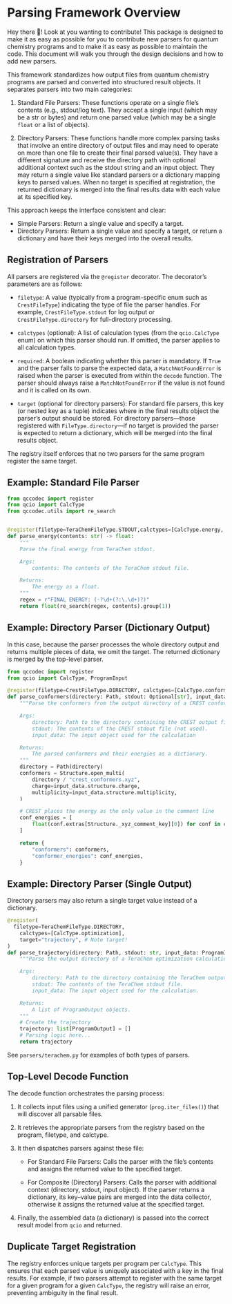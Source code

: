 # Parsing Framework Overview

Hey there 👋! Look at you wanting to contribute! This package is designed to make it as easy as possible for you to contribute new parsers for quantum chemistry programs and to make it as easy as possible to maintain the code. This document will walk you through the design decisions and how to add new parsers.

This framework standardizes how output files from quantum chemistry programs are parsed and converted into structured result objects. It separates parsers into two main categories:

1. Standard File Parsers:
   These functions operate on a single file’s contents (e.g., stdout/log text). They accept a single input (which may be a str or bytes) and return one parsed value (which may be a single `float` or a list of objects).

2. Directory Parsers:
   These functions handle more complex parsing tasks that involve an entire directory of output files and may need to operate on more than one file to create their final parsed value(s). They have a different signature and receive the directory path with optional additional context such as the stdout string and an input object. They may return a single value like standard parsers or a dictionary mapping keys to parsed values. When no target is specified at registration, the returned dictionary is merged into the final results data with each value at its specified key.

This approach keeps the interface consistent and clear:

- Simple Parsers: Return a single value and specify a target.
- Directory Parsers: Return a single value and specify a target, or return a dictionary and have their keys merged into the overall results.

## Registration of Parsers

All parsers are registered via the `@register` decorator. The decorator’s parameters are as follows:

- `filetype`: A value (typically from a program-specific enum such as `CrestFileType`) indicating the type of file the parser handles. For example, `CrestFileType.stdout` for log output or `CrestFileType.directory` for full-directory processing.

- `calctypes` (optional): A list of calculation types (from the `qcio.CalcType` enum) on which this parser should run. If omitted, the parser applies to all calculation types.

- `required`: A boolean indicating whether this parser is mandatory. If `True` and the parser fails to parse the expected data, a `MatchNotFoundError` is raised when the parser is executed from within the `decode` function. The parser should always raise a `MatchNotFoundError` if the value is not found and it is called on its own.

- `target` (optional for directory parsers): For standard file parsers, this key (or nested key as a tuple) indicates where in the final results object the parser’s output should be stored. For directory parsers—those registered with `FileType.directory`—if no target is provided the parser is expected to return a dictionary, which will be merged into the final results object.

The registry itself enforces that no two parsers for the same program register the same target.

## Example: Standard File Parser

```python
from qccodec import register
from qcio import CalcType
from qccodec.utils import re_search


@register(filetype=TeraChemFileType.STDOUT,calctypes=[CalcType.energy, CalcType.gradient], target="energy")
def parse_energy(contents: str) -> float:
    """
    Parse the final energy from TeraChem stdout.

    Args:
        contents: The contents of the TeraChem stdout file.

    Returns:
        The energy as a float.
    """
    regex = r"FINAL ENERGY: (-?\d+(?:\.\d+)?)"
    return float(re_search(regex, contents).group(1))

```

## Example: Directory Parser (Dictionary Output)

In this case, because the parser processes the whole directory output and returns multiple pieces of data, we omit the target. The returned dictionary is merged by the top-level parser.

```python
from qccodec import register
from qcio import CalcType, ProgramInput

@register(filetype=CrestFileType.DIRECTORY, calctypes=[CalcType.conformer_search])
def parse_conformers(directory: Path, stdout: Optional[str], input_data: ProgramInput) -> dict[str, Any]:
    """Parse the conformers from the output directory of a CREST conformer search calculation.

    Args:
        directory: Path to the directory containing the CREST output files.
        stdout: The contents of the CREST stdout file (not used).
        input_data: The input object used for the calculation

    Returns:
        The parsed conformers and their energies as a dictionary.
    """
    directory = Path(directory)
    conformers = Structure.open_multi(
        directory / "crest_conformers.xyz",
        charge=input_data.structure.charge,
        multiplicity=input_data.structure.multiplicity,
    )

    # CREST places the energy as the only value in the comment line
    conf_energies = [
        float(conf.extras[Structure._xyz_comment_key][0]) for conf in conformers
    ]

    return {
        "conformers": conformers,
        "conformer_energies": conf_energies,
    }

```

## Example: Directory Parser (Single Output)

Directory parsers may also return a single target value instead of a dictionary.

```python
@register(
  filetype=TeraChemFileType.DIRECTORY,
    calctypes=[CalcType.optimization],
    target="trajectory", # Note target!
)
def parse_trajectory(directory: Path, stdout: str, input_data: ProgramInput) -> list[ProgramOutput]:
    """Parse the output directory of a TeraChem optimization calculation into a trajectory.

    Args:
        directory: Path to the directory containing the TeraChem output files.
        stdout: The contents of the TeraChem stdout file.
        input_data: The input object used for the calculation.

    Returns:
        A list of ProgramOutput objects.
    """
    # Create the trajectory
    trajectory: list[ProgramOutput] = []
    # Parsing logic here...
    return trajectory
```

See `parsers/terachem.py` for examples of both types of parsers.

## Top-Level Decode Function

The decode function orchestrates the parsing process:

1.  It collects input files using a unified generator (`prog.iter_files()`) that will discover all parsable files.

2.  It retrieves the appropriate parsers from the registry based on the program, filetype, and calctype.

3.  It then dispatches parsers against these file:

    - For Standard File Parsers: Calls the parser with the file’s contents and assigns the returned value to the specified target.

    - For Composite (Directory) Parsers: Calls the parser with additional context (directory, stdout, input object). If the parser returns a dictionary, its key–value pairs are merged into the data collector, otherwise it assigns the returned value at the specified target.

4.  Finally, the assembled data (a dictionary) is passed into the correct result model from `qcio` and returned.

## Duplicate Target Registration

The registry enforces unique targets per program per `CalcType`. This ensures that each parsed value is uniquely associated with a key in the final results. For example, if two parsers attempt to register with the same target for a given program for a given `CalcType`, the registry will raise an error, preventing ambiguity in the final result.
